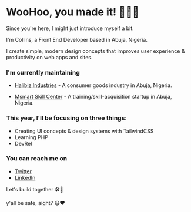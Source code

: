 # WooHoo, you made it! 🎉👏🤝

Since you're here, I might just introduce myself a bit.

I'm Collins, a Front End Developer based in Abuja, Nigeria.

I create simple, modern design concepts that improves user experience & productivity on web apps and sites.

### I'm currently maintaining

* [Halibiz Industries](https://www.halibizindustries.com) - A consumer goods industry in Abuja, Nigeria.

* [Msmart Skill Center](https://www.msmartskillcenter.com) - A training/skill-acquisition startup in Abuja, Nigeria.

### This year, I'll be focusing on three things:

* Creating UI concepts & design systems with TailwindCSS
* Learning PHP
* DevRel

### You can reach me on

* [Twitter](https://www.twitter.com/xollinsduzzy)
* [LinkedIn](https://www.linkedin.com/in/collins-okoroafor-60732b12a/y)

Let's build together 🛠🚀 

y'all be safe, aight? 😷❤